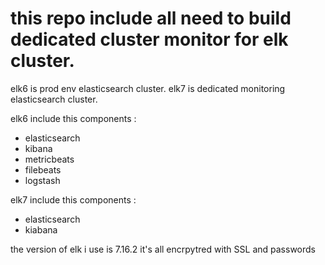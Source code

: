 # this repo include all need to build dedicated cluster monitor for elk cluster.

elk6 is prod env elasticsearch cluster.
elk7 is dedicated monitoring elasticsearch cluster.

elk6 include this components : 
- elasticsearch
- kibana
- metricbeats
- filebeats
- logstash

elk7 include this components : 
- elasticsearch
- kiabana


the version of elk i use is 7.16.2
it's all encrpytred with SSL and passwords
